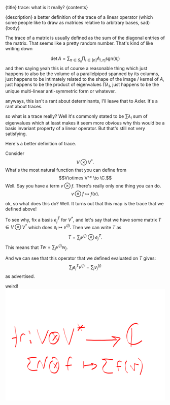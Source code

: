 {title}
trace: what is it really?
{contents}

{description}
a better definition of the trace of a linear operator (which some
people like to draw as matrices relative to arbitrary bases, sad)
{body}

The trace of a matrix is usually defined as the sum of the
diagonal entries of the matrix. That seems like a pretty random
number. That's kind of like writing down 

$$\det A = \sum_{\pi \in S_n} \prod_{i\in [n]} A_{i,\pi_i} \text{sgn}(\pi_i)$$
and then saying yeah this is of course a reasonable thing which
just happens to also be the volume of a parallelpiped spanned by
its columns, just happens to be intimately related to the shape
of the image / kernel of $A$, just happens to be the product
of eigenvalues $\prod \lambda_I$, just happens to be the unique multi-linear anti-symmetric form or whatever.

anyways, this isn't a rant about determinants, I'll leave that to
Axler. It's a rant about traces.

so what is a trace really?
Well it's commonly stated to be $\sum \lambda_i$ sum of
eigenvalues which at least makes it seem more obvious why this
would be a basis invariant property of a linear operator. But
that's still not very satisfying.

Here's a better definition of trace.

Consider $$V\otimes V^*.$$
What's the most natural function that you can define 
from $$V\otimes V^* \to \C.$$
Well. Say you have a term $v\otimes f$. There's really only one
thing you can do. $$v\otimes f \mapsto f(v).$$

ok, so what does this do?
Well. It turns out that this map is the trace that we defined
above!

To see why, fix a basis $e_j^T$ for $V^*$, and let's say that we
have some matrix $T\in V\otimes V^*$ which does $e_i \mapsto v^{(i)}.$
Then we can write $T$ as $$T=\sum_j v^{(j)}\otimes e_j^T.$$
This means that $Tw = \sum_j v^{(j)} w_j$.

And we can see that this operator that we defined evaluated on $T$ gives:
$$\sum_j  e_j^T v^{(j)} = \sum_j v^{(j)}_j$$
as advertised.

weird!
![ink_img008](images/ink_img008.png)


